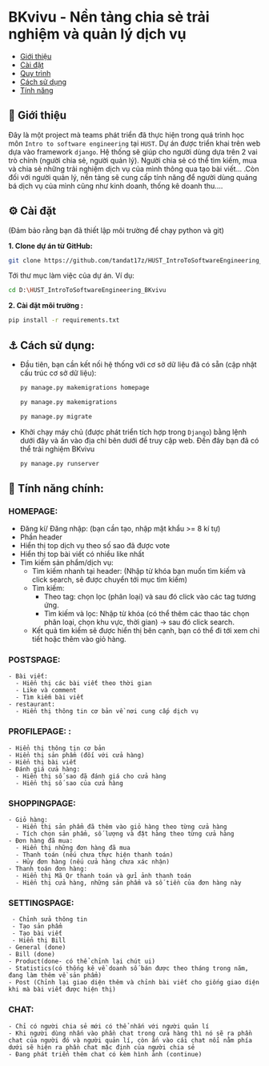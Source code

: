 # BKvivu - Nền tảng chia sẻ trải nghiệm và quản lý dịch vụ
- [Giới thiệu](#angel-giới-thiệu)
- [Cài đặt](#gear-cài-đặt)
- [Quy trình](#airplane-quy-trình)
- [Cách sử dụng](#anchor-cách-sử-dụng)
- [Tính năng](#anger-tính-năng)
## :angel: Giới thiệu
Đây là một project mà teams phát triển đã thực hiện trong quá trình học môn `Intro to software engineering` tại `HUST`. Dự án được triển khai trên web dựa vào framework `django`. Hệ thống sẽ giúp cho người dùng dựa trên 2 vai trò chính (người chia sẻ, người quản lý). Người chia sẻ có thể tìm kiếm, mua và chia sẻ những trải nghiệm dịch vụ của mình thông qua tạo bài viết... .Còn đối với người quản lý, nền tảng sẽ cung cấp tính năng để người dùng quảng bá dịch vụ của mình cũng như kinh doanh, thống kê doanh thu....
## :gear: Cài đặt
(Đảm bảo rằng bạn đã thiết lập môi trường để chạy python và git)

**1. Clone dự án từ GitHub:**
  ```bash
git clone https://github.com/tandat17z/HUST_IntroToSoftwareEngineering_BKvivu.git
  ```
Tới thư mục làm việc của dự án. Ví dụ:
  ```bash
  cd D:\HUST_IntroToSoftwareEngineering_BKvivu
  ```
**2. Cài đặt môi trường :**
  ```bash
  pip install -r requirements.txt
  ```

## :anchor: Cách sử dụng:
  - Đầu tiên, bạn cần kết nối hệ thống với cơ sở dữ liệu đã có sẵn (cập nhật cấu trúc cơ sở dữ liệu):
    ```bash
    py manage.py makemigrations homepage
    ```
    ```bash
    py manage.py makemigrations
    ```
    ```bash
    py manage.py migrate
    ```
  - Khởi chạy máy chủ (được phát triển tích hợp trong `Django`) bằng lệnh dưới đây và ấn vào địa chỉ bên dưới để truy cập web. Đến đây bạn đã có thể trải nghiệm BKvivu
    ```bash
    py manage.py runserver
    ```
## :anger: Tính năng chính: 
### HOMEPAGE:
  - Đăng kí/ Đăng nhập: (bạn cần tạo, nhập mật khẩu >= 8 kí tự)
  - Phần header
  - Hiển thị top dịch vụ theo số sao đã được vote
  - Hiển thị top bài viết có nhiều like nhất
  - Tìm kiếm sản phẩm/dịch vụ:
    - Tìm kiếm nhanh tại header: (Nhập từ khóa bạn muốn tìm kiếm và click search, sẽ được chuyển tới mục tìm kiếm)
    - Tìm kiếm:
      - Theo tag: chọn lọc (phân loại) và sau đó click vào các tag tương ứng.
      - Tìm kiếm và lọc: Nhập từ khóa (có thể thêm các thao tác chọn phân loại, chọn khu vực, thời gian) -> sau đó click search.
    - Kết quả tìm kiếm sẽ được hiển thị bên cạnh, bạn có thể đi tới xem chi tiết hoặc thêm vào giỏ hàng.
### POSTSPAGE: 
    - Bài viết:
      - Hiển thị các bài viết theo thời gian
      - Like và comment
      - Tìm kiếm bài viết
    - restaurant:
      - Hiển thị thông tin cơ bản về nơi cung cấp dịch vụ
### PROFILEPAGE: :
    - Hiển thị thông tin cơ bản
    - Hiển thị sản phẩm (đối với cửa hàng)
    - Hiển thị bài viết
    - Đánh giá cửa hàng:
      - Hiển thị số sao đã đánh giá cho cửa hàng
      - Hiển thị số sao của cửa hàng
### SHOPPINGPAGE: 
    - Giỏ hàng:
      - Hiển thị sản phẩm đã thêm vào giỏ hàng theo từng cửa hàng
      - Tích chọn sản phẩm, số lượng và đặt hàng theo từng cửa hàng
    - Đơn hàng đã mua:
      - Hiển thị những đơn hàng đã mua
      - Thanh toán (nếu chưa thực hiện thanh toán)
      - Hủy đơn hàng (nếu cửa hàng chưa xác nhận)
    - Thanh toán đơn hàng:
      - Hiển thị Mã Qr thanh toán và gửi ảnh thanh toán
      - Hiển thị cửa hàng, những sản phẩm và số tiền của đơn hàng này
### SETTINGSPAGE: 
     - Chỉnh sửa thông tin
     - Tạo sản phẩm
     - Tạo bài viết
     - Hiển thị Bill
    - General (done)
    - Bill (done)
    - Product(done- có thể chỉnh lại chút ui)
    - Statistics(có thống kê về doanh số bán được theo tháng trong năm, đang làm thêm về sản phẩm)
    - Post (Chỉnh lại giao diện thêm và chỉnh bài viết cho giống giao diện khi mà bài viết được hiện thị)
### CHAT: 
    - Chỉ có người chia sẻ mới có thể nhắn với người quản lí
    - Khi người dùng nhấn vào phần chat trong cửa hàng thì nó sẽ ra phần chat của người đó và người quản lí, còn ấn vào cái chat nổi nằm phía dưới sẽ hiện ra phần chat mặc định của người chia sẻ
    - Đang phát triển thêm chat có kèm hình ảnh (continue)


